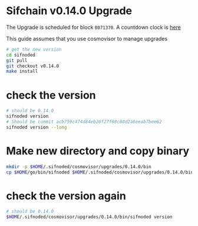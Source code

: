 # Sifchain v0.14.0 Upgrade

The Upgrade is scheduled for block `8071370`. A countdown clock is [here](https://www.mintscan.io/sifchain/blocks/8071370)

This guide assumes that you use cosmovisor to manage upgrades

```bash
# get the new version
cd sifnoded
git pull
git checkout v0.14.0
make install
```

# check the version

```bash
# should be 0.14.0
sifnoded version
# Should be commit acb759c474d84eb20f27f98c80d2a6eeab7bee62
sifnoded version --long
```

# Make new directory and copy binary

```bash
mkdir -p $HOME/.sifnoded/cosmovisor/upgrades/0.14.0/bin
cp $HOME/go/bin/sifnoded $HOME/.sifnoded/cosmovisor/upgrades/0.14.0/bin
```

# check the version again

```bash
# should be 0.14.0
$HOME/.sifnoded/cosmovisor/upgrades/0.14.0/bin/sifnoded version
```
